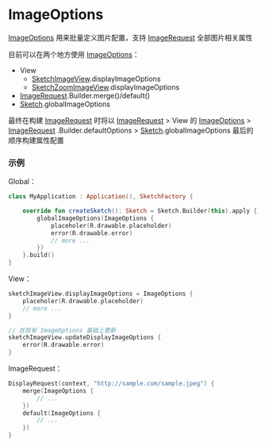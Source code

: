 # ImageOptions

[ImageOptions] 用来批量定义图片配置，支持 [ImageRequest] 全部图片相关属性

目前可以在两个地方使用 [ImageOptions]：

* View
    * [SketchImageView].displayImageOptions
    * [SketchZoomImageView].displayImageOptions
* [ImageRequest].Builder.merge()/default()
* [Sketch].globalImageOptions

最终在构建 [ImageRequest] 时将以 [ImageRequest] > View 的 [ImageOptions]  > [ImageRequest]
.Builder.defaultOptions > [Sketch].globalImageOptions 最后的顺序构建属性配置

### 示例

Global：

```kotlin
class MyApplication : Application(), SketchFactory {

    override fun createSketch(): Sketch = Sketch.Builder(this).apply {
        globalImageOptions(ImageOptions {
            placeholer(R.drawable.placeholder)
            error(R.drawable.error)
            // more ...
        })
    }.build()
}
```

View：

```kotlin
sketchImageView.displayImageOptions = ImageOptions {
    placeholer(R.drawable.placeholder)
    // more ...
}

// 在现有 ImageOptions 基础上更新
sketchImageView.updateDisplayImageOptions {
    error(R.drawable.error)
}
```

ImageRequest：

```kotlin
DisplayRequest(context, "http://sample.com/sample.jpeg") {
    merge(ImageOptions {
        // ...
    })
    default(ImageOptions {
        // ...
    })
}
```

[Sketch]: ../../sketch/src/main/java/com/github/panpf/sketch/Sketch.kt

[ImageRequest]: ../../sketch/src/main/java/com/github/panpf/sketch/request/ImageRequest.kt

[ImageOptions]: ../../sketch/src/main/java/com/github/panpf/sketch/request/ImageOptions.kt

[SketchImageView]: ../../sketch-extensions/src/main/java/com/github/panpf/sketch/SketchImageView.kt

[SketchZoomImageView]: ../../sketch-zoom/src/main/java/com/github/panpf/sketch/zoom/SketchZoomImageView.kt